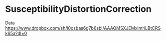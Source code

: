 # SusceptibilityDistortionCorrection

Data
https://www.dropbox.com/sh/i0osbas6g7b6sbl/AAAQMSXJEMxImriLBtCRSk65a?dl=0


